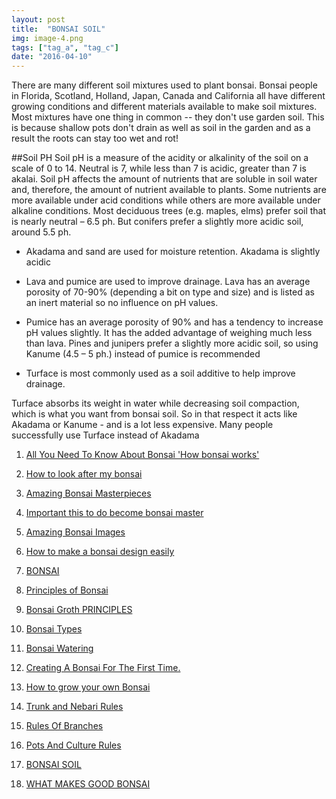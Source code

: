 ```yaml
---
layout: post
title:  "BONSAI SOIL"
img: image-4.png
tags: ["tag_a", "tag_c"]
date: "2016-04-10"
---
```

There are many different soil mixtures used to plant bonsai. Bonsai people in
Florida, Scotland, Holland, Japan, Canada and California all have different growing
conditions and different materials available to make soil mixtures. Most mixtures
have one thing in common -- they don't use garden soil. This is because shallow pots
don't drain as well as soil in the garden and as a result the roots can stay too wet
and rot!

<!--adsense-->

##Soil PH
Soil pH is a measure of the acidity or alkalinity of the soil on a scale of 0 to 14.
Neutral is 7, while less than 7 is acidic, greater than 7 is akalai. Soil pH affects the
amount of nutrients that are soluble in soil water and, therefore, the amount of
nutrient available to plants. Some nutrients are more available under acid
conditions while others are more available under alkaline conditions. Most
deciduous trees (e.g. maples, elms) prefer soil that is nearly neutral – 6.5 ph. But
conifers prefer a slightly more acidic soil, around 5.5 ph.
<!--adsense-->

* Akadama and sand are used for moisture retention. Akadama is slightly acidic
* Lava and pumice are used to improve drainage. Lava has an average porosity
of 70-90% (depending a bit on type and size) and is listed as an inert material
so no influence on pH values.
* Pumice has an average porosity of 90% and has a tendency to increase pH
values slightly. It has the added advantage of weighing much less than lava.
Pines and junipers prefer a slightly more acidic soil, so using Kanume (4.5 – 5
ph.) instead of pumice is recommended
  
* Turface is most commonly used as a soil additive to help improve drainage.

<!--adsense-->

Turface absorbs its weight in water while decreasing soil compaction, which is
what you want from bonsai soil. So in that respect it acts like Akadama or
Kanume - and is a lot less expensive. Many people successfully use Turface
instead of Akadama


1. [All You Need To Know About Bonsai 'How bonsai works'](https://japanbonsaigarden.com/posts/posts/bonsai_care/)
2. [How to look after my bonsai](https://japanbonsaigarden.com/posts/posts/how_to_carering_your_bonsai/)
3. [Amazing Bonsai Masterpieces](https://japanbonsaigarden.com/posts/posts/masterpieses1/)
4. [Important this to do become bonsai master](https://japanbonsaigarden.com/posts/posts/masterpieses2/)
5. [Amazing Bonsai Images](https://japanbonsaigarden.com/posts/posts/bonsaipost1/)
6. [How to make a bonsai design easily](https://japanbonsaigarden.com/posts/posts/lerningguide1/)
7. [BONSAI](https://japanbonsaigarden.com/posts/posts/introduction/)
8. [Principles of Bonsai](https://japanbonsaigarden.com/posts/posts/principlesofbonsai/)
9. [Bonsai Groth PRINCIPLES](https://japanbonsaigarden.com/posts/posts/bonsaigrouthprincipals/)
10. [Bonsai Types](https://japanbonsaigarden.com/posts/posts/bonsaitypes/)
11. [Bonsai Watering](https://japanbonsaigarden.com/posts/posts/bonsaiwatering/)
12. [Creating A Bonsai For The First Time.](https://japanbonsaigarden.com/posts/posts/biginnerbasics/)
13. [How to grow your own Bonsai](https://japanbonsaigarden.com/posts/posts/bonsaigrowing/)
14. [Trunk and Nebari Rules](https://japanbonsaigarden.com/posts/posts/rulesofbonsai/)
15. [Rules Of Branches](https://japanbonsaigarden.com/posts/posts/rulesofbranches/)
16. [Pots And Culture Rules](https://japanbonsaigarden.com/posts/posts/potsandculturerules/)
17. [BONSAI SOIL](https://japanbonsaigarden.com/posts/posts/bonsaisoil/)

18. [WHAT MAKES GOOD BONSAI](https://japanbonsaigarden.com/posts/posts/whatmakesgoodbonsai/)
